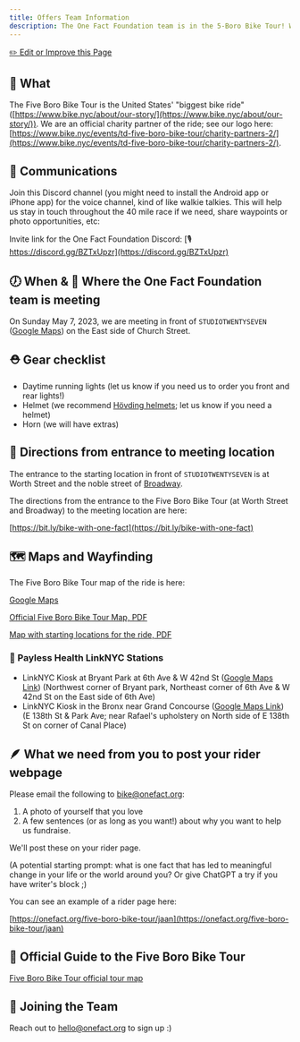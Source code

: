 ```yaml
---
title: Offers Team Information
description: The One Fact Foundation team is in the 5-Boro Bike Tour! We are the offers :)
---
```


[✏️ Edit or Improve this Page](https://github.com/onefact/help.onefact.org/edit/main/pages/bike.md)

## 🚴 What

The Five Boro Bike Tour is the United States' "biggest bike ride" ([https://www.bike.nyc/about/our-story/](https://www.bike.nyc/about/our-story/)). We are an official charity partner of the ride; see our logo here: [https://www.bike.nyc/events/td-five-boro-bike-tour/charity-partners-2/](https://www.bike.nyc/events/td-five-boro-bike-tour/charity-partners-2/).

## 💬 Communications 

Join this Discord channel (you might need to install the Android app or iPhone app) for the voice channel, kind of like walkie talkies. This will help us stay in touch throughout the 40 mile race if we need, share waypoints or photo opportunities, etc: 

Invite link for the One Fact Foundation Discord: [🎙️ https://discord.gg/BZTxUpzr](https://discord.gg/BZTxUpzr)

## 🕖 When & 📍 Where the One Fact Foundation team is meeting

On Sunday May 7, 2023, we are meeting in front of `STUDIOTWENTYSEVEN` ([Google Maps](https://goo.gl/maps/aGFNrAr5NphzLU1o8)) on the East side of Church Street. 

## ⛑️ Gear checklist

* Daytime running lights (let us know if you need us to order you front and rear lights!)
* Helmet (we recommend [Hövding helmets](https://hovding.com/); let us know if you need a helmet)
* Horn (we will have extras)

## 🧭 Directions from entrance to meeting location

The entrance to the starting location in front of `STUDIOTWENTYSEVEN` is at Worth Street and the noble street of [Broadway](https://en.wikipedia.org/wiki/Broadway_(Manhattan)).

The directions from the entrance to the Five Boro Bike Tour (at Worth Street and Broadway) to the meeting location are here:

[https://bit.ly/bike-with-one-fact](https://bit.ly/bike-with-one-fact)

## 🗺️ Maps and Wayfinding

The Five Boro Bike Tour map of the ride is here: 

[Google Maps](https://www.google.com/maps/d/u/0/edit?mid=1_Ta1cEslwgwpLIIyskSYSqeuPLqeS_Q&usp=sharing)

[Official Five Boro Bike Tour Map, PDF](https://www.bike.nyc/wp-content/uploads/2023/04/2023.04.13_FBBT-Route-Map.pdf)

[Map with starting locations for the ride, PDF](https://www.bike.nyc/wp-content/uploads/2023/04/2023.04.13_FBBT-Start-Map.pdf)

### 📸 Payless Health LinkNYC Stations

* LinkNYC Kiosk at Bryant Park at 6th Ave & W 42nd St ([Google Maps Link](https://goo.gl/maps/CzKgLaq9Jo7HpQMUA)) (Northwest corner of Bryant park, Northeast corner of 6th Ave & W 42nd St on the East side of 6th Ave)
* LinkNYC Kiosk in the Bronx near Grand Concourse ([Google Maps Link](https://goo.gl/maps/T7pQ1e3iPBYeo9Ed7))  (E 138th St & Park Ave; near Rafael's upholstery on North side of E 138th St on corner of Canal Place)

## 🪶 What we need from you to post your rider webpage

Please email the following to [bike@onefact.org](bike@onefact.org):

1. A photo of yourself that you love
2. A few sentences (or as long as you want!) about why you want to help us fundraise. 

We'll post these on your rider page.

(A potential starting prompt: what is one fact that has led to meaningful change in your life or the world around you? Or give ChatGPT a try if you have writer's block ;)

You can see an example of a rider page here: 

[https://onefact.org/five-boro-bike-tour/jaan](https://onefact.org/five-boro-bike-tour/jaan)

## 📄 Official Guide to the Five Boro Bike Tour

[Five Boro Bike Tour official tour map](https://issuu.com/bike8/docs/bny_5bbt_2023_final_program_spreads_042823?fr=sOTIwNTQxNjQ0NzA)

## 🤗 Joining the Team

Reach out to hello@onefact.org to sign up :)
